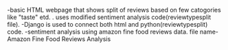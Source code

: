 -basic HTML webpage that shows split of reviews based on few catogories like "taste" etd. . uses modified sentiment analysis code(reviewtypesplit file).
-Django is used to connect both html and python(reviewtypesplit) code.
-sentiment analysis using amazon fine food reviews data. file name-Amazon Fine Food Reviews Analysis
